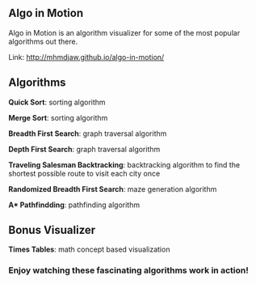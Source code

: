 ## Algo in Motion

Algo in Motion is an algorithm visualizer for some of the most popular algorithms out there.

Link: http://mhmdjaw.github.io/algo-in-motion/

## Algorithms

**Quick Sort**: sorting algorithm

**Merge Sort**: sorting algorithm

**Breadth First Search**: graph traversal algorithm

**Depth First Search**: graph traversal algorithm

**Traveling Salesman Backtracking**: backtracking algorithm to find the shortest possible route to visit each city once

**Randomized Breadth First Search**: maze generation algorithm

**A\* Pathfindding**: pathfinding algorithm

## Bonus Visualizer

**Times Tables**: math concept based visualization





### Enjoy watching these fascinating algorithms work in action!
